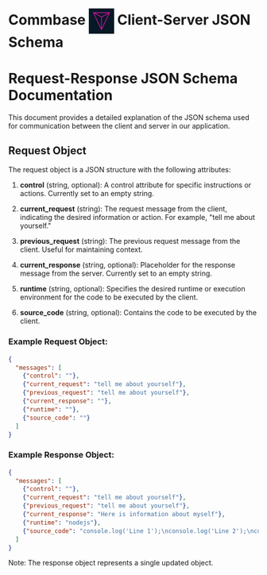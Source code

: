 # Commbase <img align="center" alt="Commbase" width="10%" src="./images/commbase.png" /> Client-Server JSON Schema

# Request-Response JSON Schema Documentation

This document provides a detailed explanation of the JSON schema used for communication between the client and server in our application.

## Request Object

The request object is a JSON structure with the following attributes:

1. **control** (string, optional): A control attribute for specific instructions or actions. Currently set to an empty string.

2. **current_request** (string): The request message from the client, indicating the desired information or action. For example, "tell me about yourself."

3. **previous_request** (string): The previous request message from the client. Useful for maintaining context.

4. **current_response** (string, optional): Placeholder for the response message from the server. Currently set to an empty string.

5. **runtime** (string, optional): Specifies the desired runtime or execution environment for the code to be executed by the client.

6. **source_code** (string, optional): Contains the code to be executed by the client.

### Example Request Object:

```json
{
  "messages": [
    {"control": ""},
    {"current_request": "tell me about yourself"},
    {"previous_request": "tell me about yourself"},
    {"current_response": ""},
    {"runtime": ""},
    {"source_code": ""}
  ]
}
```

### Example Response Object:

```json
{
  "messages": [
    {"control": ""},
    {"current_request": "tell me about yourself"},
    {"previous_request": "tell me about yourself"},
    {"current_response": "Here is information about myself"},
    {"runtime": "nodejs"},
    {"source_code": "console.log('Line 1');\nconsole.log('Line 2');\nconsole.log('Line 3');"}
  ]
}
```

Note: The response object represents a single updated object.
